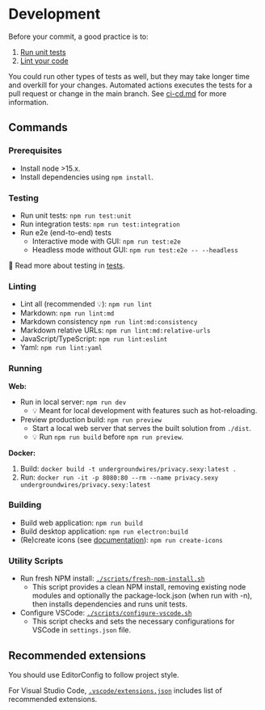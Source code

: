 # Development

Before your commit, a good practice is to:

1. [Run unit tests](#testing)
2. [Lint your code](#linting)

You could run other types of tests as well, but they may take longer time and overkill for your changes. Automated actions executes the tests for a pull request or change in the main branch. See [ci-cd.md](./ci-cd.md) for more information.

## Commands

### Prerequisites

- Install node >15.x.
- Install dependencies using `npm install`.

### Testing

- Run unit tests: `npm run test:unit`
- Run integration tests: `npm run test:integration`
- Run e2e (end-to-end) tests
  - Interactive mode with GUI: `npm run test:e2e`
  - Headless mode without GUI: `npm run test:e2e -- --headless`

📖 Read more about testing in [tests](./tests.md).

### Linting

- Lint all (recommended 💡): `npm run lint`
- Markdown: `npm run lint:md`
- Markdown consistency `npm run lint:md:consistency`
- Markdown relative URLs: `npm run lint:md:relative-urls`
- JavaScript/TypeScript: `npm run lint:eslint`
- Yaml: `npm run lint:yaml`

### Running

**Web:**

- Run in local server: `npm run dev`
  - 💡 Meant for local development with features such as hot-reloading.
- Preview production build: `npm run preview`
  - Start a local web server that serves the built solution from `./dist`.
  - 💡 Run `npm run build` before `npm run preview`.

**Docker:**

1. Build: `docker build -t undergroundwires/privacy.sexy:latest .`
2. Run: `docker run -it -p 8080:80 --rm --name privacy.sexy undergroundwires/privacy.sexy:latest`

### Building

- Build web application: `npm run build`
- Build desktop application: `npm run electron:build`
- (Re)create icons (see [documentation](../img/README.md)): `npm run create-icons`

### Utility Scripts

- Run fresh NPM install: [`./scripts/fresh-npm-install.sh`](../scripts/fresh-npm-install.sh)
  - This script provides a clean NPM install, removing existing node modules and optionally the package-lock.json (when run with -n), then installs dependencies and runs unit tests.
- Configure VSCode: [`./scripts/configure-vscode.sh`](../scripts/configure-vscode.sh)
  - This script checks and sets the necessary configurations for VSCode in `settings.json` file.

## Recommended extensions

You should use EditorConfig to follow project style.

For Visual Studio Code, [`.vscode/extensions.json`](./../.vscode/extensions.json) includes list of recommended extensions.
